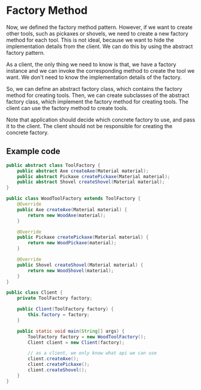 # Factory Method

Now, we defined the factory method pattern. However, if we want to create other tools, such as pickaxes or shovels, we need to create a new factory method for each tool. This is not ideal, because we want to hide the implementation details from the client. We can do this by using the abstract factory pattern.

As a client, the only thing we need to know is that, we have a factory instance and we can invoke the corresponding method to create the tool we want. We don't need to know the implementation details of the factory.

So, we can define an abstract factory class, which contains the factory method for creating tools. Then, we can create subclasses of the abstract factory class, which implement the factory method for creating tools. The client can use the factory method to create tools.

Note that application should decide which concrete factory to use, and pass it to the client. The client should not be responsible for creating the concrete factory.

## Example code

```java
public abstract class ToolFactory {
    public abstract Axe createAxe(Material material);
    public abstract Pickaxe createPickaxe(Material material);
    public abstract Shovel createShovel(Material material);
}

public class WoodToolFactory extends ToolFactory {
    @Override
    public Axe createAxe(Material material) {
        return new WoodAxe(material);
    }

    @Override
    public Pickaxe createPickaxe(Material material) {
        return new WoodPickaxe(material);
    }

    @Override
    public Shovel createShovel(Material material) {
        return new WoodShovel(material);
    }
}

public class Client {
    private ToolFactory factory;

    public Client(ToolFactory factory) {
        this.factory = factory;
    }

    public static void main(String[] args) {
        ToolFactory factory = new WoodToolFactory();
        Client client = new Client(factory);

        // as a client, we only know what api we can use
        client.createAxe();
        client.createPickaxe();
        client.createShovel();
    }
}

```